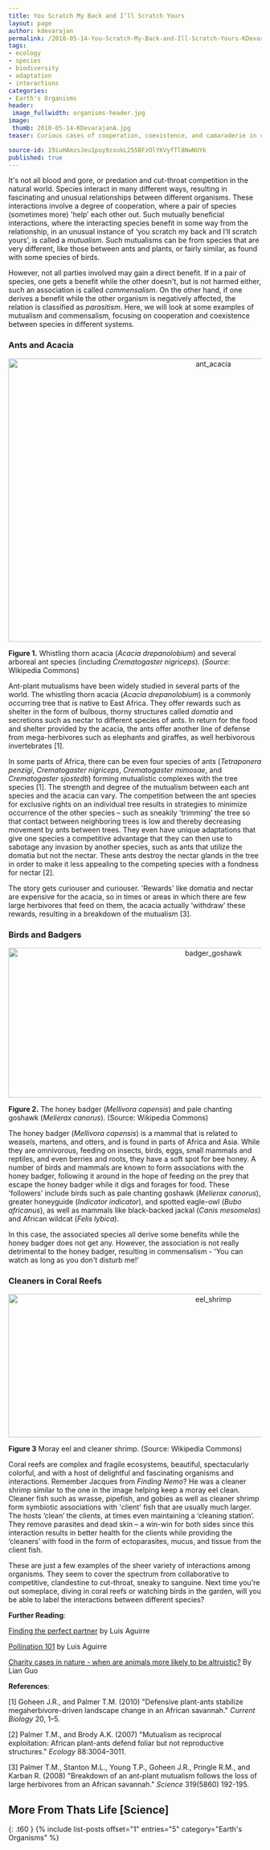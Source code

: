 ```yaml
---
title: You Scratch My Back and I’ll Scratch Yours
layout: page
author: kdevarajan
permalink: /2018-05-14-You-Scratch-My-Back-and-Ill-Scratch-Yours-KDevarajan/
tags:
- ecology
- species
- biodiversity
- adaptation
- interactions
categories:
- Earth's Organisms
header:
 image_fullwidth: organisms-header.jpg
image:
 thumb: 2018-05-14-KDevarajanA.jpg
teaser: Curious cases of cooperation, coexistence, and camaraderie in creatures great and small.

source-id: 19iuHAmzsJeu1puy9zxukL255BFzOlYKVyfTl8NwNUYk
published: true
---
```


It's not all blood and gore, or predation and cut-throat competition in the natural world. Species interact in many different ways, resulting in fascinating and unusual relationships between different organisms. These interactions involve a degree of cooperation, where a pair of species (sometimes more) 'help’ each other out. Such mutually beneficial interactions, where the interacting species benefit in some way from the relationship, in an unusual instance of ‘you scratch my back and I’ll scratch yours’, is called a *mutualism*. Such mutualisms can be from species that are very different, like those between ants and plants, or fairly similar, as found with some species of birds. 

However, not all parties involved may gain a direct benefit. If in a pair of species, one gets a benefit while the other doesn't, but is not harmed either, such an association is called *commensalism*. On the other hand, if one derives a benefit while the other organism is negatively affected, the relation is classified as *parasitism*. Here, we will look at some examples of mutualism and commensalism, focusing on cooperation and coexistence between species in different systems.

<h3>Ants and Acacia</h3>

<center><a data-flickr-embed="true"  href="https://www.flickr.com/photos/139839751@N06/39113780110/in/dateposted-friend/" title="ant_acacia"><img src="https://farm1.staticflickr.com/804/39113780110_f16d73c63a_c.jpg" width="800" height="563" alt="ant_acacia"></a><script async src="//embedr.flickr.com/assets/client-code.js" charset="utf-8"></script></center>

**Figure 1.** Whistling thorn acacia (*Acacia drepanolobium*) and several arboreal ant species (including *Crematogaster nigriceps*). (*Source*: Wikipedia Commons)

Ant-plant mutualisms have been widely studied in several parts of the world. The whistling thorn acacia (*Acacia drepanolobium*) is a commonly occurring tree that is native to East Africa. They offer rewards such as shelter in the form of bulbous, thorny structures called *domatia* and secretions such as nectar to different species of ants. In return for the food and shelter provided by the acacia, the ants offer another line of defense from mega-herbivores such as elephants and giraffes, as well herbivorous invertebrates [1]. 

In some parts of Africa, there can be even four species of ants (*Tetraponera penzigi*, *Crematogaster nigriceps*, *Crematogaster mimosae*, and *Crematogaster sjostedti*) forming mutualistic complexes with the tree species [1]. The strength and degree of the mutualism between each ant species and the acacia can vary. The competition between the ant species for exclusive rights on an individual tree results in strategies to minimize occurrence of the other species – such as sneakily 'trimming' the tree so that contact between neighboring trees is low and thereby decreasing movement by ants between trees. They even have unique adaptations that give one species a competitive advantage that they can then use to sabotage any invasion by another species, such as ants that utilize the domatia but not the nectar. These ants destroy the nectar glands in the tree in order to make it less appealing to the competing species with a fondness for nectar [2].

The story gets curiouser and curiouser. 'Rewards' like domatia and nectar are expensive for the acacia, so in times or areas in which there are few large herbivores that feed on them, the acacia actually ‘withdraw’ these rewards, resulting in a breakdown of the mutualism [3]. 

<h3>Birds and Badgers</h3>

<center><a data-flickr-embed="true"  href="https://www.flickr.com/photos/139839751@N06/39113780980/in/dateposted-friend/" title="badger_goshawk"><img src="https://farm1.staticflickr.com/793/39113780980_7b34ce719b_c.jpg" width="800" height="298" alt="badger_goshawk"></a><script async src="//embedr.flickr.com/assets/client-code.js" charset="utf-8"></script></center>

**Figure 2.** The honey badger (*Mellivora capensis*) and  pale chanting goshawk (*Melierax canorus*). (Source: Wikipedia Commons)

The honey badger (*Mellivora capensis*) is a mammal that is related to weasels, martens, and otters, and is found in parts of Africa and Asia. While they are omnivorous, feeding on insects, birds, eggs, small mammals and reptiles, and even berries and roots, they have a soft spot for bee honey. A number of birds and mammals are known to form associations with the honey badger, following it around in the hope of feeding on the prey that escape the honey badger while it digs and forages for food. These 'followers' include birds such as pale chanting goshawk (*Melierax canorus*), greater honeyguide (*Indicator indicator*), and spotted eagle-owl (*Bubo africanus*), as well as mammals like  black-backed jackal (*Canis mesomelas*) and African wildcat (*Felis lybica*).

In this case, the associated species all derive some benefits while the honey badger does not get any. However, the association is not really detrimental to the honey badger, resulting in commensalism - 'You can watch as long as you don't disturb me!’

<h3>Cleaners in Coral Reefs</h3>

<center><a data-flickr-embed="true"  href="https://www.flickr.com/photos/139839751@N06/39113781910/in/dateposted-friend/" title="eel_shrimp"><img src="https://farm1.staticflickr.com/789/39113781910_9070c4c195_c.jpg" width="800" height="285" alt="eel_shrimp"></a><script async src="//embedr.flickr.com/assets/client-code.js" charset="utf-8"></script></center>

**Figure 3** Moray eel and cleaner shrimp. (Source: Wikipedia Commons)

Coral reefs are complex and fragile ecosystems, beautiful, spectacularly colorful, and with a host of delightful and fascinating organisms and interactions. Remember Jacques from *Finding Nemo*? He was a cleaner shrimp similar to the one in the image helping keep a moray eel clean. Cleaner fish such as wrasse, pipefish, and gobies as well as cleaner shrimp form symbiotic associations with 'client' fish that are usually much larger. The hosts ‘clean’ the clients, at times even maintaining a ‘cleaning station’. They remove parasites and dead skin – a win-win for both sides since this interaction results in better health for the clients while providing the ‘cleaners’ with food in the form of ectoparasites, mucus, and tissue from the client fish. 

These are just a few examples of the sheer variety of interactions among organisms. They seem to cover the spectrum from collaborative to competitive, clandestine to cut-throat, sneaky to sanguine. Next time you're out someplace, diving in coral reefs or watching birds in the garden, will you be able to label the interactions between different species? 

**Further Reading**:

[Finding the perfect partner](http://thatslifesci.com/2017-03-20-Finding-the-Perfect-Partner-LAguirre/) by Luis Aguirre

[Pollination 101](http://thatslifesci.com/2017-01-05-Pollination-101-AGuirre/) by Luis Aguirre

[Charity cases in nature - when are animals more likely to be altruistic?](http://thatslifesci.com/2016-09-01-Charity-Cases-In-Nature-LGuo/) By Lian Guo

**References**:

[1] Goheen J.R., and Palmer T.M. (2010) "Defensive plant-ants stabilize megaherbivore-driven landscape change in an African savannah." *Current Biology* 20, 1–5.

[2] Palmer T.M., and Brody A.K. (2007) "Mutualism as reciprocal exploitation: African plant-ants defend foliar but not reproductive structures." *Ecology* 88:3004–3011.

[3] Palmer T.M., Stanton M.L., Young T.P., Goheen J.R., Pringle R.M., and Karban R. (2008) "Breakdown of an ant-plant mutualism follows the loss of large herbivores from an African savannah."  *Science* 319(5860) 192-195.

## More From Thats Life [Science]
{: .t60 }
{% include list-posts offset="1" entries="5" category="Earth's Organisms" %}



